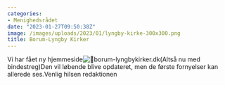 ```yaml
---
categories:
- Menighedsrådet
date: "2023-01-27T09:50:38Z"
image: /images/uploads/2023/01/lyngby-kirke-300x300.png
title: Borum-Lyngby Kirker
---
```


Vi har fået ny hjemmeside![💒](https://static.xx.fbcdn.net/images/emoji.php/v9/te5/1/16/1f492.png)borum-lyngbykirker.dk(Altså nu med bindestreg)Den vil løbende blive opdateret, men de første fornyelser kan allerede ses.Venlig hilsen redaktionen